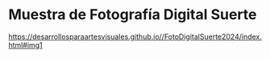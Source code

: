 # Muestra de Fotografía Digital Suerte

https://desarrollosparaartesvisuales.github.io//FotoDigitalSuerte2024/index.html#img1